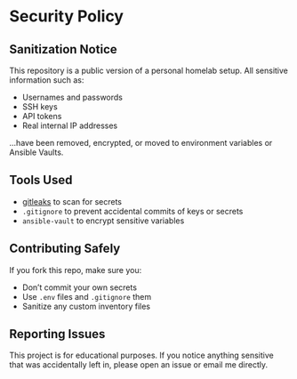 # Security Policy

## Sanitization Notice

This repository is a public version of a personal homelab setup. All sensitive information such as:

- Usernames and passwords
- SSH keys
- API tokens
- Real internal IP addresses

...have been removed, encrypted, or moved to environment variables or Ansible Vaults.

## Tools Used

- [gitleaks](https://github.com/gitleaks/gitleaks) to scan for secrets
- `.gitignore` to prevent accidental commits of keys or secrets
- `ansible-vault` to encrypt sensitive variables

## Contributing Safely

If you fork this repo, make sure you:

- Don’t commit your own secrets
- Use `.env` files and `.gitignore` them
- Sanitize any custom inventory files

## Reporting Issues

This project is for educational purposes. If you notice anything sensitive that was accidentally left in, please open an issue or email me directly.

